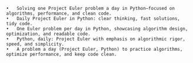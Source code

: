 	•	Solving one Project Euler problem a day in Python—focused on algorithms, performance, and clean code.
	•	Daily Project Euler in Python: clear thinking, fast solutions, tidy code.
	•	One Euler problem per day in Python, showcasing algorithm design, optimization, and readable code.
	•	Python, daily: Project Euler with emphasis on algorithmic rigor, speed, and simplicity.
	•	A problem a day (Project Euler, Python) to practice algorithms, optimize performance, and keep code clean.
